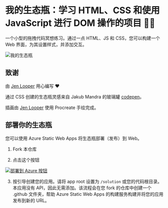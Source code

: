 # 我的生态瓶：学习 HTML、CSS 和使用 JavaScript 进行 DOM 操作的项目 🌵🌱

一个小型的拖拽代码冥想练习。通过一点 HTML、JS 和 CSS，您可以构建一个 Web 界面，为其设置样式，并添加交互。

![我的生态瓶](../images/screenshot_gray.png)

## 致谢

由 [Jen Looper](https://www.twitter.com/jenlooper) 用心编写 ♥️

通过 CSS 创建的生态瓶灵感来自 Jakub Mandra 的玻璃罐 [codepen](https://codepen.io/Rotarepmi/pen/rjpNZY)。

插画由 [Jen Looper](http://jenlooper.com) 使用 Procreate 手绘完成。

## 部署你的生态瓶

您可以使用 Azure Static Web Apps 将生态瓶部署（发布）到 Web。

1. Fork 本仓库

2. 点击这个按钮

[![部署到 Azure 按钮](https://aka.ms/deploytoazurebutton)](https://portal.azure.com/?feature.customportal=false&WT.mc_id=academic-77807-sagibbon#create/Microsoft.StaticApp)

3. 按引导创建您的应用。请将 app root 设置为 `/solution` 或您的代码根目录。本应用没有 API，因此无需添加。该流程会在您 fork 的仓库中创建一个 .github 文件夹，帮助 Azure Static Web Apps 的构建服务构建并将您的应用发布到新的 URL。



